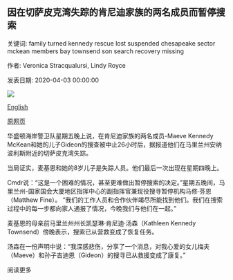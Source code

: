 ## 因在切萨皮克湾失踪的肯尼迪家族的两名成员而暂停搜索

关键词: family turned kennedy rescue lost suspended chesapeake sector mckean members bay townsend son search recovery missing

作者: Veronica Stracqualursi, Lindy Royce

发表日期: 2020-04-03 00:00:00

![](https://cdn.cnn.com/cnnnext/dam/assets/200403151722-maeve-kennedy-mckean-family-2019-super-tease.jpg)

[English](Search%20suspended%20for%20two%20members%20of%20Kennedy%20family%20lost%20in%20Chesapeake%20Bay.md)

[原网页](https://edition.cnn.com/2020/04/03/politics/kennedy-boat-missing-chesapeake-bay/index.html)

华盛顿海岸警卫队星期五晚上说，在肯尼迪家族的两名成员-Maeve Kennedy McKean和她的儿子Gideon的搜查被中止26小时后，据报道他们在马里兰州安纳波利斯附近的切萨皮克湾失踪。

当局证实，麦基恩和她的8岁儿子是失踪人员。他们最后一次出现在星期四晚上。

Cmdr说：“这是一个困难的情况，甚至更难做出暂停搜索的决定。”星期五晚间，马里兰州-国家国会大厦地区指挥中心的副指挥官兼现役搜寻暂停机构马修·芬恩（Matthew Fine）。 “我们的工作人员和合作伙伴竭尽所能找到他们。我们在搜索过程中的每一步都向家人通报了情况，今晚我们与他们在一起。”

麦基恩的母亲前马里兰州州长凯瑟琳·肯尼迪·汤森（Kathleen Kennedy Townsend）傍晚表示，搜索已从营救变成了恢复任务。

汤森在一份声明中说：“我深感悲伤，分享了一个消息，对我心爱的女儿梅夫（Maeve）和孙子吉迪恩（Gideon）的搜寻已从救援变成了康复。”

阅读更多